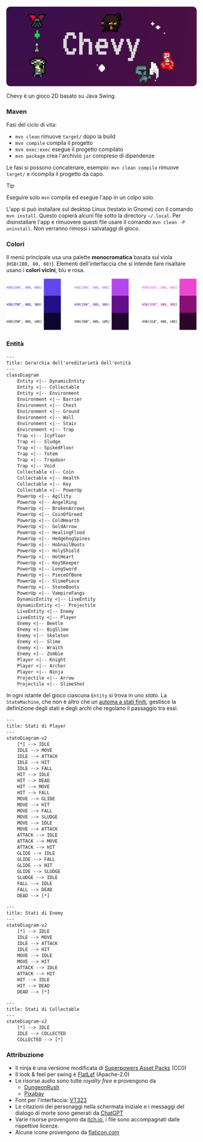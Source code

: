![banner](src/main/resources/banner-rounded.png)

Chevy è un gioco 2D basato su Java Swing.

### Maven

Fasi del ciclo di vita:

- `mvn clean` rimuove `target/` dopo la build
- `mvn compile` compila il progetto
- `mvn exec:exec` esegue il progetto compilato
- `mvn package` crea l'archivio `jar` compreso di dipendenze

Le fasi si possono concatenare, esempio: `mvn clean compile` rimuove `target/` e ricompila il progetto da capo.

> [!TIP]
> Eseguire solo `mvn` compila ed esegue l'app in un colpo solo.

L'app si può installare sul desktop Linux (testato in Gnome) con il comando `mvn install`. Questo copierà alcuni file sotto la directory
`~/.local`. Per disinstallare l'app e rimuovere questi file usare il comando `mvn clean -P uninstall`. Non verranno rimossi i salvataggi di gioco.

### Colori

Il menù principale usa una palette **monocromatica** basata sul viola (`HSB(280, 80, 60)`). Elementi dell'interfaccia
che si intende fare risaltare usano i **colori vicini**, blu e rosa.

![Palette image](src/main/resources/style/palette.png)

### Entità

```mermaid
---
Title: Gerarchia dell'ereditarietà dell'entità
---
classDiagram
    Entity <|-- DynamicEntity
    Entity <|-- Collectable
    Entity <|-- Environment
    Environment <|-- Barrier
    Environment <|-- Chest
    Environment <|-- Ground
    Environment <|-- Wall
    Environment <|-- Stair
    Environment <|-- Trap
    Trap <|-- IcyFloor
    Trap <|-- Sludge
    Trap <|-- SpikedFloor
    Trap <|-- Totem
    Trap <|-- Trapdoor
    Trap <|-- Void
    Collectable <|-- Coin
    Collectable <|-- Health
    Collectable <|-- Key
    Collectable <|-- PowerUp
    PowerUp <|-- Agility
    PowerUp <|-- AngelRing
    PowerUp <|-- BrokenArrows
    PowerUp <|-- CoinOfGreed
    PowerUp <|-- ColdHearth
    PowerUp <|-- GoldArrow
    PowerUp <|-- HealingFlood
    PowerUp <|-- HedgehogSpines
    PowerUp <|-- HobnailBoots
    PowerUp <|-- HolyShield
    PowerUp <|-- HotHeart
    PowerUp <|-- KeySKeeper
    PowerUp <|-- LongSword
    PowerUp <|-- PieceOfBone
    PowerUp <|-- SlimePiece
    PowerUp <|-- StoneBoots
    PowerUp <|-- VampireFangs
    DynamicEntity <|-- LiveEntity
    DynamicEntity <|-- Projectile
    LiveEntity <|-- Enemy
    LiveEntity <|-- Player
    Enemy <|-- Beetle
    Enemy <|-- BigSlime
    Enemy <|-- Skeleton
    Enemy <|-- Slime
    Enemy <|-- Wraith
    Enemy <|-- Zombie
    Player <|-- Knight
    Player <|-- Archer
    Player <|-- Ninja
    Projectile <|-- Arrow
    Projectile <|-- SlimeShot
```

In ogni istante del gioco ciascuna `Entity` si trova in uno _stato_. La `StateMachine`, che non è altro che
un [automa a stati finiti](https://it.wikipedia.org/wiki/Automa_a_stati_finiti), gestisce la definizione degli stati e
degli archi che regolano il passaggio tra essi.

```mermaid
---
title: Stati di Player
---
stateDiagram-v2
    [*] --> IDLE
    IDLE --> MOVE
    IDLE --> ATTACK
    IDLE --> HIT
    IDLE --> FALL
    HIT --> IDLE
    HIT --> DEAD
    HIT --> MOVE
    HIT --> FALL
    MOVE --> GLIDE
    MOVE --> HIT
    MOVE --> FALL
    MOVE --> SLUDGE
    MOVE --> IDLE
    MOVE --> ATTACK
    ATTACK --> IDLE
    ATTACK --> MOVE
    ATTACK --> HIT
    GLIDE --> IDLE
    GLIDE --> FALL
    GLIDE --> HIT
    GLIDE --> SLUDGE
    SLUDGE --> IDLE
    FALL --> IDLE
    FALL --> DEAD
    DEAD --> [*]
```

```mermaid
---
title: Stati di Enemy
---
stateDiagram-v2
    [*] --> IDLE
    IDLE --> MOVE
    IDLE --> ATTACK
    IDLE --> HIT
    MOVE --> IDLE
    MOVE --> HIT
    ATTACK --> IDLE
    ATTACK --> HIT
    HIT --> IDLE
    HIT --> DEAD
    DEAD --> [*]
```

```mermaid
---
title: Stati di Collectable
---
stateDiagram-v2
    [*] --> IDLE
    IDLE --> COLLECTED
    COLLECTED --> [*]
```

### Attribuzione

- Il ninja è una versione modificata
  di [Superpowers Asset Packs](https://github.com/sparklinlabs/superpowers-asset-packs) (CC0)
- Il look & feel per swing è [FlatLaf](https://www.formdev.com/flatlaf/) (Apache-2.0)
- Le risorse audio sono tutte _royalty free_ e provengono da
    - [DungeonRush](https://github.com/rapiz1/DungeonRush/tree/master/res/audio)
    - [Pixabay](https://pixabay.com/)
- Font per l'interfaccia: [VT323](https://fonts.google.com/specimen/VT323)
- Le citazioni dei personaggi nella schermata iniziale e i messaggi del dialogo di morte sono generati
  da [ChatGPT](https://chatgpt.com/)
- Varie risorse provengono da [itch.io](https://itch.io/gameView-assets), i file sono accompagnati dalle rispettive
  licenze.
- Alcune icone provengono da [flaticon.com](https://www.flaticon.com)
